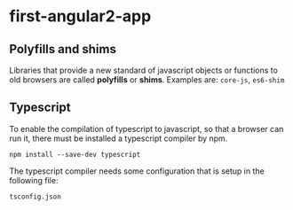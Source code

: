 # first-angular2-app

## Polyfills and shims
Libraries that provide a new standard of javascript objects or functions to old browsers are called **polyfills** or **shims**. 
Examples are: `core-js`, `es6-shim`


## Typescript
To enable the compilation of typescript to javascript, so that a browser can run it, there must be installed a typescript compiler by npm.
```
npm install --save-dev typescript
```
The typescript compiler needs some configuration that is setup in the following file:
```
tsconfig.json
```
